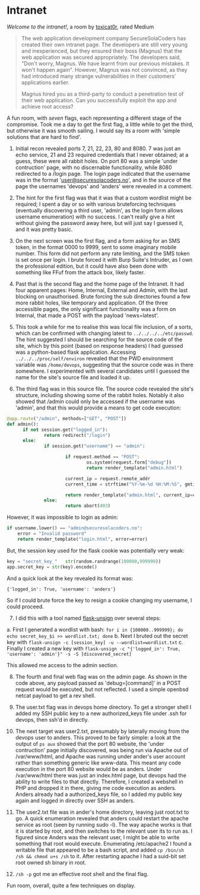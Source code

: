 # Intranet

*Welcome to the intranet!*, a room by [toxicat0r](https://tryhackme.com/p/toxicat0r), rated Medium

> The web application development company SecureSolaCoders has created their own intranet page. The developers are still very young and inexperienced, but they ensured their boss (Magnus) that the web application was secured appropriately. The developers said, "Don't worry, Magnus. We have learnt from our previous mistakes. It won't happen again". However, Magnus was not convinced, as they had introduced many strange vulnerabilities in their customers' applications earlier.
> 
> Magnus hired you as a third-party to conduct a penetration test of their web application. Can you successfully exploit the app and achieve root access?

A fun room, with *seven* flags, each representing a different stage of the compromise. Took me a day to get the first flag, a little while to get the third, but otherwise it was smooth sailing. I would say its a room with 'simple solutions that are hard to find'.

1. Initial recon revealed ports 7, 21, 22, 23, 80 and 8080. 7 was just an echo service, 21 and 23 required credentials that I never obtained; at a guess, these were all rabbit holes. On port 80 was a simple 'under contruction' page, with no discernable functionality, while 8080 redirected to a /login page. The login page indicated that the username was in the format 'user@securesolacoders.no', and in the source of the page the usernames 'devops' and 'anders' were revealed in a comment.

2. The hint for the first flag was that it was that a custom wordlist might be required; I spent a day or so with various bruteforcing techniques (eventually discovering a third user, 'admin', as the login form allows username enumeration) with no success. I can't really give a hint without giving the  password away here, but will just say I guessed it, and it was pretty basic.

3. On the next screen was the first flag, and a form asking for an SMS token, in the format 0000 to 9999, sent to some imaginary mobile number. This form did not perform any rate limiting, and the SMS token is set once per login. I brute forced it with Burp Suite's Intruder, as I own the professional edition, but it could have also been done with something like FFuf from the attack box, likely faster.

4. Past that is the second flag and the home page of the Intranet. It had four apparent pages: Home, Internal, External and Admin, with the last blocking on unauthorised. Brute forcing the sub directories found a few more rabbit holes, like temporary and application. Of the three accessible pages, the only significant functionality was a form on Internal, that made a POST with the payload 'news=latest'.

5. This took a while for me to realise this was local file inclusion, of a sorts, which can be confirmed with changing latest to `../../../../etc/passwd`. The hint suggested I should be searching for the source code of the site, which by this point (based on response headers) I had guessed was a python-based flask application. Accessing `../../../proc/self/environ` revealed that the PWD environment variable was `/home/devops`, suggesting that the source code was in there somewhere. I experimented with several candidates until I guessed the name for the site's source file and loaded it up.

6. The third flag was in this source file. The source code revealed the site's structure, including showing some of the rabbit holes. Notably it also showed that /admin could only be accessed if the username was 'admin', and that this would provide a means to get code execution:

  ```python
  @app.route("/admin", methods=["GET", "POST"])
  def admin():
        if not session.get("logged_in"):
                return redirect("/login")
        else:
                if session.get("username") == "admin":

                        if request.method == "POST":
                                os.system(request.form["debug"])
                                return render_template("admin.html")

                        current_ip = request.remote_addr
                        current_time = strftime("%Y-%m-%d %H:%M:%S", gmtime())

                        return render_template("admin.html", current_ip=current_ip, current_time=current_time)
                else:
                        return abort(403)
  ```
  
  However, it was impossible to login as admin:
  
  ```python
  if username.lower() == "admin@securesolacoders.no":
      error = "Invalid password"
      return render_template("login.html", error=error)
  ```
  
  But, the session key used for the flask cookie was potentially very weak:

  ```python
  key = "secret_key_"   str(random.randrange(100000,999999))
  app.secret_key = str(key).encode()
  ```
  
  And a quick look at the key revealed its format was:

  ```
  {'logged_in': True, 'username': 'anders'}
  ```

  So if I could brute force the key to resign a cookie changing my username, I could proceed.
  
7. I did this with a tool named [flask-unsign](https://pypi.org/project/flask-unsign/) over several steps:

  a. First I generated a wordlist with bash: `for i in {100000..999999}; do echo secret_key_$i >> wordlist.txt; done`
  b. Next I bruted out the secret key with `flask-unsign -c [session_key] -u --wordlist=wordlist.txt`
  c. Finally I created a new key with `flask-unsign -c "{'logged_in': True, 'username': 'admin'}" -s -S [discovered_secret]`
  
  This allowed me access to the admin section.
  
8. The fourth and final web flag was on the admin page. As shown in the code above, any payload passed as 'debug=[command]' in a POST request would be executed, but not reflected. I used a simple openbsd netcat payload to get a rev shell.

9. The user.txt flag was in devops home directory. To get a stronger shell I added my SSH public key to a new authorized_keys file under .ssh for devops, then ssh'd in directly.

10. The next target was user2.txt, presumably by laterally moving from the devops user to anders. This proved to be fairly simple: a look at the output of `ps aux` showed that the port 80 website, the 'under contruction' page initially discovered, was being run via Apache out of /var/www/html, and Apache was running under ander's user account rather than something generic like www-data. This meant any code execution in the port 80 website would be as anders. Under /var/www/html there was just an index.html page, but devops had the ability to write files to that directly. Therefore, I created a webshell in PHP and dropped it in there, giving me code execution as anders. Anders already had a authorized_keys file, so I added my public key again and logged in directly over SSH as anders.

11. The user2.txt file was in ander's home directory, leaving just root.txt to go. A quick enumeration revealed that anders could restart the apache service as root (seen by running sudo -l). The way apache works is that it is started by root, and then switches to the relevant user its to run as. I figured since Anders was the relevant user, I might be able to write something that root would execute. Enumerating /etc/apache2 I found a writable file that appeared to be a bash script, and added `cp /bin/sh /sh && chmod u+s /sh` to it. After restarting apache I had a suid-bit set root owned sh binary in root.

12. `/sh -p` got me an effective root shell and the final flag.

Fun room, overall, quite a few techniques on display. 
